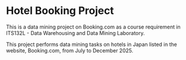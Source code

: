 # Hotel Booking Project
This is a data mining project on Booking.com as a course requirement in ITS132L - Data Warehousing and Data Mining Laboratory.

This project performs data mining tasks on hotels in Japan listed in the website, Booking.com, from July to December 2025.
